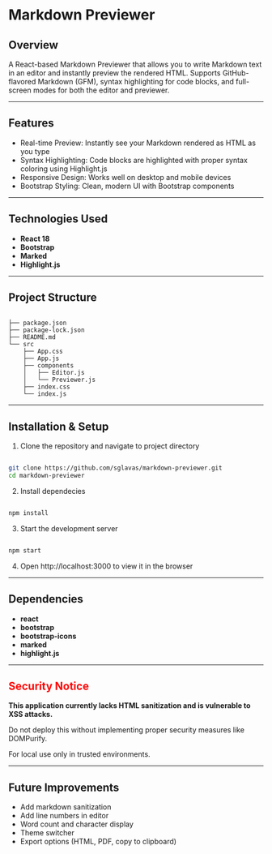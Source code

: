 # Markdown Previewer

## Overview

A React-based Markdown Previewer that allows you to write Markdown text in an editor and instantly preview the rendered HTML. Supports GitHub-flavored Markdown (GFM), syntax highlighting for code blocks, and full-screen modes for both the editor and previewer.

---

## Features
- Real-time Preview: Instantly see your Markdown rendered as HTML as you type
- Syntax Highlighting: Code blocks are highlighted with proper syntax coloring using Highlight.js
- Responsive Design: Works well on desktop and mobile devices
- Bootstrap Styling: Clean, modern UI with Bootstrap components

---

## Technologies Used
- **React 18**
- **Bootstrap**
- **Marked**
- **Highlight.js**

---

## Project Structure

```text

├── package.json
├── package-lock.json
├── README.md
└── src
    ├── App.css
    ├── App.js
    ├── components
    │   ├── Editor.js
    │   └── Previewer.js
    ├── index.css
    └── index.js

```

---

## Installation & Setup

1. Clone the repository and navigate to project directory

```bash

git clone https://github.com/sglavas/markdown-previewer.git
cd markdown-previewer

```

2. Install dependecies

```bash

npm install

```

3. Start the development server

```bash

npm start

```

4. Open http://localhost:3000 to view it in the browser

---

## Dependencies
- **react**
- **bootstrap**
- **bootstrap-icons**
- **marked**
- **highlight.js**

---

## <span style="color: red;">Security Notice</span>

**This application currently lacks HTML sanitization and is vulnerable to XSS attacks.**

Do not deploy this without implementing proper security measures like DOMPurify.

For local use only in trusted environments.

---

## Future Improvements
* Add markdown sanitization
* Add line numbers in editor
* Word count and character display
* Theme switcher
* Export options (HTML, PDF, copy to clipboard)
